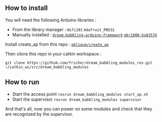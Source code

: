 ## How to install

You will need the following Arduino libraries :
- From the library manager : `Wifi101` `Adafruit_PN532`
- Manually installed : [`dream-babbling-arduino-framework`](https://github.com/fricher/dream-babbling-arduino-framework) [`mkr1000-hx8357d`](https://github.com/fricher/mkr1000-hx8357d)

Install create_ap from this repo : [`oblique/create_ap`](https://github.com/oblique/create_ap)

Then clone this repo in your catkin workspace :
```
git clone https://github.com/fricher/dream_babbling_modules_ros.git ~/catkin_ws/src/dream_babbling_modules
```

## How to run

- Start the access point `rosrun dream_babbling_modules start_ap.sh`
- Start the supervisor `rosrun dream_babbling_modules supervisor`

And that's all, now you can power on some modules and check that they are recognized by the supervisor.

